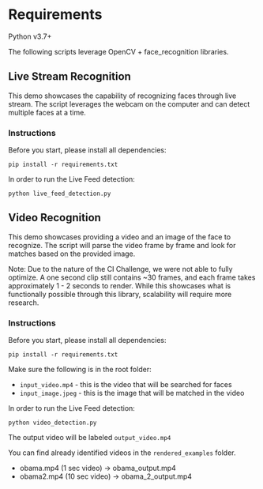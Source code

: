 # Requirements 
Python v3.7+

The following scripts leverage OpenCV + face_recognition libraries. 
## Live Stream Recognition
This demo showcases the capability of recognizing faces through live stream. The script leverages the webcam on the computer and can detect multiple faces at a time. 
### Instructions

Before you start, please install all dependencies: 

```pip install -r requirements.txt```

In order to run the Live Feed detection: 

```python live_feed_detection.py```

## Video Recognition
This demo showcases providing a video and an image of the face to recognize. The script will parse the video frame by frame and look for matches based on the provided image. 

Note: Due to the nature of the CI Challenge, we were not able to fully optimize. A one second clip still contains ~30 frames, and each frame takes approximately 1 - 2 seconds to render. While this showcases what is functionally possible through this library, scalability will require more research. 

### Instructions
Before you start, please install all dependencies:

```pip install -r requirements.txt```


Make sure the following is in the root folder:
- ```input_video.mp4``` - this is the video that will be searched for faces
- ```input_image.jpeg``` - this is the image that will be matched in the video

In order to run the Live Feed detection: 

```python video_detection.py```

The output video will be labeled `output_video.mp4`


You can find already identified videos in the `rendered_examples` folder.
- obama.mp4 (1 sec video) -> obama_output.mp4
- obama2.mp4 (10 sec video) -> obama_2_output.mp4
